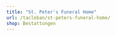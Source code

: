 ```yaml
---
title: "St. Peter's Funeral Home"
url: /tacloban/st-peters-funeral-home/
shop: Bestattungen
---
```

